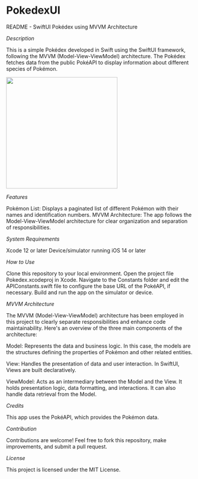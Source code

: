 # PokedexUI

README - SwiftUI Pokédex using MVVM Architecture

*Description*

This is a simple Pokédex developed in Swift using the SwiftUI framework, following the MVVM (Model-View-ViewModel) architecture. The Pokédex fetches data from the public PokéAPI to display information about different species of Pokémon.

<img src="https://github.com/MatheusFerreiraZx/PokedexUI/assets/75784609/eb27ca0a-7a9d-4227-926b-4d7ff19f8de3" width="300">

*Features*

Pokémon List: Displays a paginated list of different Pokémon with their names and identification numbers.
MVVM Architecture: The app follows the Model-View-ViewModel architecture for clear organization and separation of responsibilities.

*System Requirements*

Xcode 12 or later
Device/simulator running iOS 14 or later

*How to Use*

Clone this repository to your local environment.
Open the project file Pokedex.xcodeproj in Xcode.
Navigate to the Constants folder and edit the APIConstants.swift file to configure the base URL of the PokéAPI, if necessary.
Build and run the app on the simulator or device.

*MVVM Architecture*

The MVVM (Model-View-ViewModel) architecture has been employed in this project to clearly separate responsibilities and enhance code maintainability. Here's an overview of the three main components of the architecture:

Model: Represents the data and business logic. In this case, the models are the structures defining the properties of Pokémon and other related entities.

View: Handles the presentation of data and user interaction. In SwiftUI, Views are built declaratively.

ViewModel: Acts as an intermediary between the Model and the View. It holds presentation logic, data formatting, and interactions. It can also handle data retrieval from the Model.

*Credits*

This app uses the PokéAPI, which provides the Pokémon data.

*Contribution*

Contributions are welcome! Feel free to fork this repository, make improvements, and submit a pull request.

*License*

This project is licensed under the MIT License.

